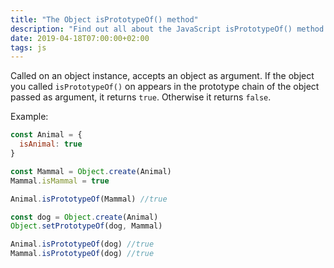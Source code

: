 ```yaml
---
title: "The Object isPrototypeOf() method"
description: "Find out all about the JavaScript isPrototypeOf() method of an object"
date: 2019-04-18T07:00:00+02:00
tags: js
---
```


Called on an object instance, accepts an object as argument. If the object you called `isPrototypeOf()` on appears in the prototype chain of the object passed as argument, it returns `true`. Otherwise it returns `false`.

Example:

```js
const Animal = {
  isAnimal: true
}

const Mammal = Object.create(Animal)
Mammal.isMammal = true

Animal.isPrototypeOf(Mammal) //true

const dog = Object.create(Animal)
Object.setPrototypeOf(dog, Mammal)

Animal.isPrototypeOf(dog) //true
Mammal.isPrototypeOf(dog) //true
```